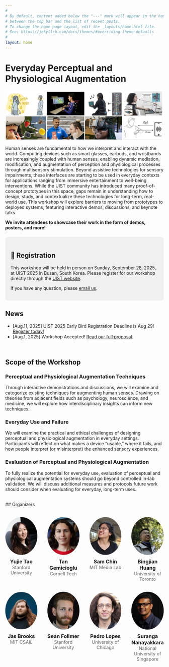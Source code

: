 ```yaml
---
#
# By default, content added below the "---" mark will appear in the home page
# between the top bar and the list of recent posts.
# To change the home page layout, edit the _layouts/home.html file.
# See: https://jekyllrb.com/docs/themes/#overriding-theme-defaults
#
layout: home
---
```


# Everyday Perceptual and Physiological Augmentation

![Alt text](/img/UIST-workshop-teaser.jpg)

Human senses are fundamental to how we interpret and interact
with the world. Computing devices such as smart glasses, earbuds, and wristbands are increasingly coupled with human senses, enabling dynamic mediation, modification, and augmentation of perception and physiological processes through multisensory stimulation. Beyond assistive technologies for sensory impairments, these interfaces are starting to be used in everyday contexts for applications ranging from immersive entertainment to well-being interventions. While the UIST community has introduced many proof-of-concept prototypes in this space, gaps remain in understanding how to design, study, and contextualize these technologies for long-term, real-world use. This workshop will explore barriers to moving from prototypes to deployed systems, featuring interactive demos, discussions, and keynote talks.

**We invite attendees to showcase their work in the form of demos, posters, and more!**

<div style="background-color:#f0f0f0; padding:1.2em; border-radius:8px; margin:1.5em 0;">
  <h2>📢 Registration</h2>
  <p>
    This workshop will be held in person on Sunday, September 28, 2025, at UIST 2025 in Busan, South Korea. Please register for our workshop directly through the
    <a href="https://web.cvent.com/event/132daf6e-26b8-498a-bd58-dc020d6b9aad/summary" target="_blank">
      UIST website</a>.
  </p>
  <p>
    If you have any question, please
    <a href="mailto:everyday-augmentation-team@googlegroups.com">email us</a>.
  </p>
  <p>
    
  </p>
</div>

## News
- [Aug.11, 2025] UIST 2025 Early Bird Registration Deadline is Aug 29! [Register today!](https://web.cvent.com/event/132daf6e-26b8-498a-bd58-dc020d6b9aad/summary)
- [Aug.1, 2025] Workshop Accepted! [Read our full proposal](UIST2025_Workshop.pdf). 


 <br/>


## Scope of the Workshop

### Perceptual and Physiological Augmentation Techniques
Through interactive demonstrations and discussions, we will examine and categorize existing techniques for augmenting human senses. Drawing on theories from adjacent fields such as psychology, neuroscience, and medicine, we will explore how interdisciplinary insights can inform new techniques.

### Everyday Use and Failure
We will examine the practical and ethical challenges of designing perceptual and physiological augmentation in everyday settings. Participants will reflect on what makes a device “usable,”
where it fails, and how people interpret (or misinterpret) the enhanced sensory experiences. 


### Evaluation of Perceptual and Physiological Augmentation
To fully realize the potential for everyday use, evaluation of perceptual and physiological augmentation systems should go beyond controlled in-lab validation. We will discuss additional measures and protocols future work should consider when evaluating for everyday, long-term uses.


 <br/>
## Organizers


<div class="team-grid">
  <div class="member">
    <img src="/img/yujie-tao.jpg" alt="Yujie Tao">
    <h3><a href="https://yujietao.me" target="_blank">Yujie Tao</a></h3>
    <p>Stanford University</p>
  </div>
  <div class="member">
    <img src="/img/tan-gemicioglu.jpg" alt="Tan Gemicioglu">
    <h3><a href="https://tangemicioglu.com" target="_blank">Tan Gemicioglu</a></h3>
    <p>Cornell Tech</p>
  </div>
  <div class="member">
    <img src="/img/sam-chin.jpg" alt="Sam Chin">
    <h3><a href="https://www.media.mit.edu/people/chins/overview/" target="_blank">Sam Chin</a></h3>
    <p>MIT Media Lab</p>
  </div>
  <div class="member">
    <img src="/img/bingjian-huang.jpg" alt="Bingjian Huang">
    <h3><a href="https://huangbj16.github.io" target="_blank">Bingjian Huang</a></h3>
    <p>University of Toronto</p>
  </div>
  <div class="member">
    <img src="/img/jas-brooks.jpg" alt="Jas Brooks">
    <h3><a href="https://jasbrooks.net" target="_blank">Jas Brooks</a></h3>
    <p>MIT CSAIL</p>
  </div>
  <div class="member">
    <img src="/img/sean-follmer.jpg" alt="Sean Follmer">
    <h3><a href="https://profiles.stanford.edu/sean-follmer" target="_blank">Sean Follmer</a></h3>
    <p>Stanford University</p>
  </div>
  <div class="member">
    <img src="/img/pedro-lopes.jpg" alt="Pedro Lopes">
    <h3><a href="https://plopes.org" target="_blank">Pedro Lopes</a></h3>
    <p>University of Chicago</p>
  </div>
  <div class="member">
    <img src="/img/suranga-nanayakkara.jpg" alt="Suranga Nanayakkara">
    <h3><a href="https://suranga.info" target="_blank">Suranga Nanayakkara</a></h3>
    <p>National University of Singapore</p>
  </div>
</div>

<style>
.team-grid {
  display: grid;
  grid-template-columns: repeat(4, 1fr);
  gap: 2rem;
  text-align: center;
  margin-top: 2rem;
}
.team-grid img {
  width: 120px;
  height: 120px;
  border-radius: 50%;
  object-fit: cover;
  margin-bottom: 0.5rem;
}
.team-grid h3 {
  margin: 0;
  font-size: 1rem;
  font-weight: bold;
}
.team-grid h3 a {
  color: inherit;
  text-decoration: none;
}
.team-grid h3 a:hover {
  text-decoration: underline;
}
.team-grid p {
  margin: 0;
  font-size: 0.9rem;
  color: #666;
}
@media (max-width: 768px) {
  .team-grid {
    grid-template-columns: repeat(2, 1fr);
  }
}
</style>

